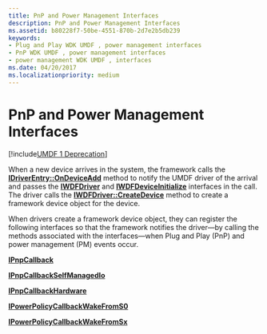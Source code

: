 ```yaml
---
title: PnP and Power Management Interfaces
description: PnP and Power Management Interfaces
ms.assetid: b80228f7-50be-4551-870b-2d7e2b5db239
keywords:
- Plug and Play WDK UMDF , power management interfaces
- PnP WDK UMDF , power management interfaces
- power management WDK UMDF , interfaces
ms.date: 04/20/2017
ms.localizationpriority: medium
---
```


# PnP and Power Management Interfaces


[!include[UMDF 1 Deprecation](../umdf-1-deprecation.md)]

When a new device arrives in the system, the framework calls the [**IDriverEntry::OnDeviceAdd**](https://docs.microsoft.com/windows-hardware/drivers/ddi/content/wudfddi/nf-wudfddi-idriverentry-ondeviceadd) method to notify the UMDF driver of the arrival and passes the [**IWDFDriver**](https://docs.microsoft.com/windows-hardware/drivers/ddi/content/wudfddi/nn-wudfddi-iwdfdriver) and [**IWDFDeviceInitialize**](https://docs.microsoft.com/windows-hardware/drivers/ddi/content/wudfddi/nn-wudfddi-iwdfdeviceinitialize) interfaces in the call. The driver calls the [**IWDFDriver::CreateDevice**](https://docs.microsoft.com/windows-hardware/drivers/ddi/content/wudfddi/nf-wudfddi-iwdfdriver-createdevice) method to create a framework device object for the device.

When drivers create a framework device object, they can register the following interfaces so that the framework notifies the driver—by calling the methods associated with the interfaces—when Plug and Play (PnP) and power management (PM) events occur.

[**IPnpCallback**](https://docs.microsoft.com/windows-hardware/drivers/ddi/content/wudfddi/nn-wudfddi-ipnpcallback)

[**IPnpCallbackSelfManagedIo**](https://docs.microsoft.com/windows-hardware/drivers/ddi/content/wudfddi/nn-wudfddi-ipnpcallbackselfmanagedio)

[**IPnpCallbackHardware**](https://docs.microsoft.com/windows-hardware/drivers/ddi/content/wudfddi/nn-wudfddi-ipnpcallbackhardware)

[**IPowerPolicyCallbackWakeFromS0**](https://docs.microsoft.com/windows-hardware/drivers/ddi/content/wudfddi/nn-wudfddi-ipowerpolicycallbackwakefroms0)

[**IPowerPolicyCallbackWakeFromSx**](https://docs.microsoft.com/windows-hardware/drivers/ddi/content/wudfddi/nn-wudfddi-ipowerpolicycallbackwakefromsx)

 

 





